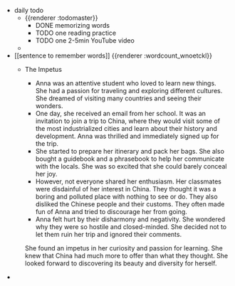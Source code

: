 - daily todo
	- {{renderer :todomaster}}
		- DONE memorizing words
		- TODO one reading practice
		- TODO one 2-5min YouTube video
	-
- [[sentence to remember words]] {{renderer :wordcount_wnoetckl}}
	- The Impetus
	  - Anna was an attentive student who loved to learn new things. She had a passion for traveling and exploring different cultures. She dreamed of visiting many countries and seeing their wonders.
	  - One day, she received an email from her school. It was an invitation to join a trip to China, where they would visit some of the most industrialized cities and learn about their history and development. Anna was thrilled and immediately signed up for the trip.
	  - She started to prepare her itinerary and pack her bags. She also bought a guidebook and a phrasebook to help her communicate with the locals. She was so excited that she could barely conceal her joy.
	  - However, not everyone shared her enthusiasm. Her classmates were disdainful of her interest in China. They thought it was a boring and polluted place with nothing to see or do. They also disliked the Chinese people and their customs. They often made fun of Anna and tried to discourage her from going.
	  - Anna felt hurt by their disharmony and negativity. She wondered why they were so hostile and closed-minded. She decided not to let them ruin her trip and ignored their comments.
	  
	  She found an impetus in her curiosity and passion for learning. She knew that China had much more to offer than what they thought. She looked forward to discovering its beauty and diversity for herself.
-